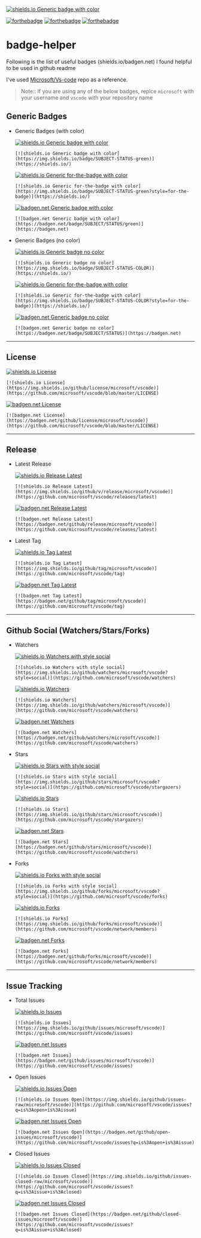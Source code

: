 [![shields.io Generic badge with color](https://img.shields.io/badge/WORK_IN-PROGRESS-red?style=for-the-badge)](https://github.com/rajat19)

[![forthebadge](https://forthebadge.com/images/badges/powered-by-black-magic.svg)](#)
[![forthebadge](https://forthebadge.com/images/badges/ctrl-c-ctrl-v.svg)](#)
[![forthebadge](https://forthebadge.com/images/badges/uses-badges.svg)](#)

# badge-helper
Following is the list of useful badges (shields.io/badgen.net) I found helpful to be used in github readme

I've used [Microsoft/Vs-code](https://github.com/microsoft/vscode) repo as a reference.

> Note:: If you are using any of the below badges, replce `microsoft` with your username and `vscode` with your repository name

## Generic Badges
- Generic Badges (with color)

    [![shields.io Generic badge with color](https://img.shields.io/badge/SUBJECT-STATUS-green)](https://shields.io/)
    ```
    [![shields.io Generic badge with color](https://img.shields.io/badge/SUBJECT-STATUS-green)](https://shields.io/)
    ```
    [![shields.io Generic for-the-badge with color](https://img.shields.io/badge/SUBJECT-STATUS-green?style=for-the-badge)](https://shields.io/)
    ```
    [![shields.io Generic for-the-badge with color](https://img.shields.io/badge/SUBJECT-STATUS-green?style=for-the-badge)](https://shields.io/)
    ```
    [![badgen.net Generic badge with color](https://badgen.net/badge/SUBJECT/STATUS/green)](https://badgen.net)
    ```
    [![badgen.net Generic badge with color](https://badgen.net/badge/SUBJECT/STATUS/green)](https://badgen.net)
    ```

- Generic Badges (no color)

    [![shields.io Generic badge no color](https://img.shields.io/badge/SUBJECT-STATUS-COLOR)](https://shields.io/)
    ```
    [![shields.io Generic badge no color](https://img.shields.io/badge/SUBJECT-STATUS-COLOR)](https://shields.io/)
    ```
    [![shields.io Generic for-the-badge with color](https://img.shields.io/badge/SUBJECT-STATUS-COLOR?style=for-the-badge)](https://shields.io/)
    ```
    [![shields.io Generic for-the-badge with color](https://img.shields.io/badge/SUBJECT-STATUS-COLOR?style=for-the-badge)](https://shields.io/)
    ```
    [![badgen.net Generic badge no color](https://badgen.net/badge/SUBJECT/STATUS)](https://badgen.net)
    ```
    [![badgen.net Generic badge no color](https://badgen.net/badge/SUBJECT/STATUS)](https://badgen.net)
    ```

---
## License

[![shields.io License](https://img.shields.io/github/license/microsoft/vscode)](https://github.com/microsoft/vscode/blob/master/LICENSE)
```
[![shields.io License](https://img.shields.io/github/license/microsoft/vscode)](https://github.com/microsoft/vscode/blob/master/LICENSE)
```
[![badgen.net License](https://badgen.net/github/license/microsoft/vscode)](https://github.com/microsoft/vscode/blob/master/LICENSE)
```
[![badgen.net License](https://badgen.net/github/license/microsoft/vscode)](https://github.com/microsoft/vscode/blob/master/LICENSE)
```

---
## Release
- Latest Release

    [![shields.io Release Latest](https://img.shields.io/github/v/release/microsoft/vscode)](https://github.com/microsoft/vscode/releases/latest)
    ```
    [![shields.io Release Latest](https://img.shields.io/github/v/release/microsoft/vscode)](https://github.com/microsoft/vscode/releases/latest)
    ```
    [![badgen.net Release Latest](https://badgen.net/github/release/microsoft/vscode)](https://github.com/microsoft/vscode/releases/latest)
    ```
    [![badgen.net Release Latest](https://badgen.net/github/release/microsoft/vscode)](https://github.com/microsoft/vscode/releases/latest)
    ```

- Latest Tag

    [![shields.io Tag Latest](https://img.shields.io/github/tag/microsoft/vscode)](https://github.com/microsoft/vscode/tag)
    ```
    [![shields.io Tag Latest](https://img.shields.io/github/tag/microsoft/vscode)](https://github.com/microsoft/vscode/tag)
    ```
    [![badgen.net Tag Latest](https://badgen.net/github/tag/microsoft/vscode)](https://github.com/microsoft/vscode/tag)
    ```
    [![badgen.net Tag Latest](https://badgen.net/github/tag/microsoft/vscode)](https://github.com/microsoft/vscode/tag)
    ```
---
## Github Social (Watchers/Stars/Forks)

- Watchers

    [![shields.io Watchers with style social](https://img.shields.io/github/watchers/microsoft/vscode?style=social)](https://github.com/microsoft/vscode/watchers)
    ```
    [![shields.io Watchers with style social](https://img.shields.io/github/watchers/microsoft/vscode?style=social)](https://github.com/microsoft/vscode/watchers)
    ```
    [![shields.io Watchers](https://img.shields.io/github/watchers/microsoft/vscode)](https://github.com/microsoft/vscode/watchers)
    ```
    [![shields.io Watchers](https://img.shields.io/github/watchers/microsoft/vscode)](https://github.com/microsoft/vscode/watchers)
    ```
    [![badgen.net Watchers](https://badgen.net/github/watchers/microsoft/vscode)](https://github.com/microsoft/vscode/watchers)
    ```
    [![badgen.net Watchers](https://badgen.net/github/watchers/microsoft/vscode)](https://github.com/microsoft/vscode/watchers)
    ```

- Stars

    [![shields.io Stars with style social](https://img.shields.io/github/stars/microsoft/vscode?style=social)](https://github.com/microsoft/vscode/stargazers)
    ```
    [![shields.io Stars with style social](https://img.shields.io/github/stars/microsoft/vscode?style=social)](https://github.com/microsoft/vscode/stargazers)
    ```
    [![shields.io Stars](https://img.shields.io/github/stars/microsoft/vscode)](https://github.com/microsoft/vscode/stargazers)
    ```
    [![shields.io Stars](https://img.shields.io/github/stars/microsoft/vscode)](https://github.com/microsoft/vscode/stargazers)
    ```
    [![badgen.net Stars](https://badgen.net/github/stars/microsoft/vscode)](https://github.com/microsoft/vscode/watchers)
    ```
    [![badgen.net Stars](https://badgen.net/github/stars/microsoft/vscode)](https://github.com/microsoft/vscode/watchers)
    ```

- Forks

    [![shields.io Forks with style social](https://img.shields.io/github/forks/microsoft/vscode?style=social)](https://github.com/microsoft/vscode/forks)
    ```
    [![shields.io Forks with style social](https://img.shields.io/github/forks/microsoft/vscode?style=social)](https://github.com/microsoft/vscode/forks)
    ```
    [![shields.io Forks](https://img.shields.io/github/forks/microsoft/vscode)](https://github.com/microsoft/vscode/network/members)
    ```
    [![shields.io Forks](https://img.shields.io/github/forks/microsoft/vscode)](https://github.com/microsoft/vscode/network/members)
    ```
    [![badgen.net Forks](https://badgen.net/github/forks/microsoft/vscode)](https://github.com/microsoft/vscode/network/members)
    ```
    [![badgen.net Forks](https://badgen.net/github/forks/microsoft/vscode)](https://github.com/microsoft/vscode/network/members)
    ```

---
## Issue Tracking
- Total Issues

    [![shields.io Issues](https://img.shields.io/github/issues/microsoft/vscode)](https://github.com/microsoft/vscode/issues)
    ```
    [![shields.io Issues](https://img.shields.io/github/issues/microsoft/vscode)](https://github.com/microsoft/vscode/issues)
    ```
    [![badgen.net Issues](https://badgen.net/github/issues/microsoft/vscode)](https://github.com/microsoft/vscode/issues)
    ```
    [![badgen.net Issues](https://badgen.net/github/issues/microsoft/vscode)](https://github.com/microsoft/vscode/issues)
    ```

- Open Issues

    [![shields.io Issues Open](https://img.shields.io/github/issues-raw/microsoft/vscode)](https://github.com/microsoft/vscode/issues?q=is%3Aopen+is%3Aissue)
    ```
    [![shields.io Issues Open](https://img.shields.io/github/issues-raw/microsoft/vscode)](https://github.com/microsoft/vscode/issues?q=is%3Aopen+is%3Aissue)
    ```
    [![badgen.net Issues Open](https://badgen.net/github/open-issues/microsoft/vscode)](https://github.com/microsoft/vscode/issues?q=is%3Aopen+is%3Aissue)
    ```
    [![badgen.net Issues Open](https://badgen.net/github/open-issues/microsoft/vscode)](https://github.com/microsoft/vscode/issues?q=is%3Aopen+is%3Aissue)
    ```

- Closed Issues

    [![shields.io Issues Closed](https://img.shields.io/github/issues-closed-raw/microsoft/vscode)](https://github.com/microsoft/vscode/issues?q=is%3Aissue+is%3Aclosed)
    ```
    [![shields.io Issues Closed](https://img.shields.io/github/issues-closed-raw/microsoft/vscode)](https://github.com/microsoft/vscode/issues?q=is%3Aissue+is%3Aclosed)
    ```
    [![badgen.net Issues Closed](https://badgen.net/github/closed-issues/microsoft/vscode)](https://github.com/microsoft/vscode/issues?q=is%3Aissue+is%3Aclosed)
    ```
    [![badgen.net Issues Closed](https://badgen.net/github/closed-issues/microsoft/vscode)](https://github.com/microsoft/vscode/issues?q=is%3Aissue+is%3Aclosed)
    ```

